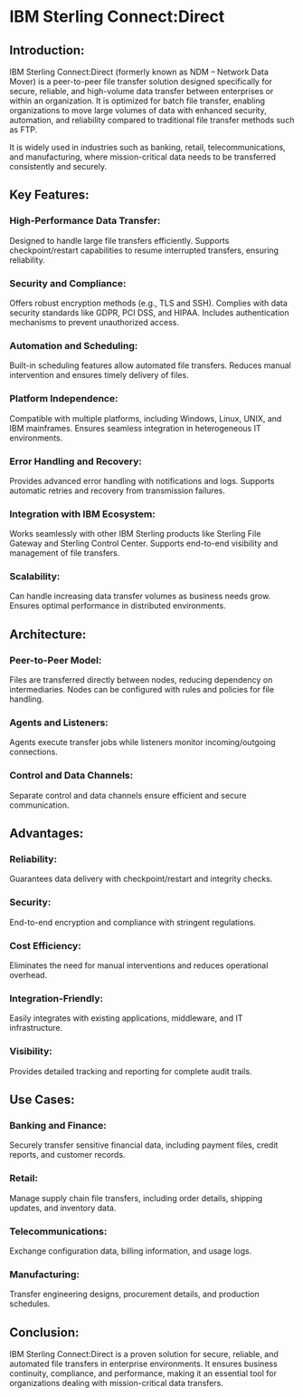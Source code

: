# IBM Sterling Connect:Direct

<h2>Introduction:</h2>
    <p>IBM Sterling Connect:Direct (formerly known as NDM – Network Data Mover) is a peer-to-peer file transfer solution designed specifically for secure, reliable, and high-volume data transfer between enterprises or within an organization. It is optimized for batch file transfer, enabling organizations to move large volumes of data with enhanced security, automation, and reliability compared to traditional file transfer methods such as FTP.</p>
    <p>It is widely used in industries such as banking, retail, telecommunications, and manufacturing, where mission-critical data needs to be transferred consistently and securely.</p>

<h2>Key Features:</h2>
    <h3>High-Performance Data Transfer:</h3>
    <p>Designed to handle large file transfers efficiently. Supports checkpoint/restart capabilities to resume interrupted transfers, ensuring reliability.</p>

<h3>Security and Compliance:</h3>
    <p>Offers robust encryption methods (e.g., TLS and SSH). Complies with data security standards like GDPR, PCI DSS, and HIPAA. Includes authentication mechanisms to prevent unauthorized access.</p>

<h3>Automation and Scheduling:</h3>
    <p>Built-in scheduling features allow automated file transfers. Reduces manual intervention and ensures timely delivery of files.</p>

<h3>Platform Independence:</h3>
    <p>Compatible with multiple platforms, including Windows, Linux, UNIX, and IBM mainframes. Ensures seamless integration in heterogeneous IT environments.</p>

<h3>Error Handling and Recovery:</h3>
    <p>Provides advanced error handling with notifications and logs. Supports automatic retries and recovery from transmission failures.</p>

<h3>Integration with IBM Ecosystem:</h3>
    <p>Works seamlessly with other IBM Sterling products like Sterling File Gateway and Sterling Control Center. Supports end-to-end visibility and management of file transfers.</p>

<h3>Scalability:</h3>
    <p>Can handle increasing data transfer volumes as business needs grow. Ensures optimal performance in distributed environments.</p>

<h2>Architecture:</h2>
    <h3>Peer-to-Peer Model:</h3>
    <p>Files are transferred directly between nodes, reducing dependency on intermediaries. Nodes can be configured with rules and policies for file handling.</p>

<h3>Agents and Listeners:</h3>
    <p>Agents execute transfer jobs while listeners monitor incoming/outgoing connections.</p>

<h3>Control and Data Channels:</h3>
    <p>Separate control and data channels ensure efficient and secure communication.</p>

<h2>Advantages:</h2>
    <h3>Reliability:</h3>
    <p>Guarantees data delivery with checkpoint/restart and integrity checks.</p>

<h3>Security:</h3>
    <p>End-to-end encryption and compliance with stringent regulations.</p>

<h3>Cost Efficiency:</h3>
    <p>Eliminates the need for manual interventions and reduces operational overhead.</p>

<h3>Integration-Friendly:</h3>
    <p>Easily integrates with existing applications, middleware, and IT infrastructure.</p>

<h3>Visibility:</h3>
    <p>Provides detailed tracking and reporting for complete audit trails.</p>

<h2>Use Cases:</h2>
    <h3>Banking and Finance:</h3>
    <p>Securely transfer sensitive financial data, including payment files, credit reports, and customer records.</p>

<h3>Retail:</h3>
    <p>Manage supply chain file transfers, including order details, shipping updates, and inventory data.</p>

<h3>Telecommunications:</h3>
    <p>Exchange configuration data, billing information, and usage logs.</p>

<h3>Manufacturing:</h3>
    <p>Transfer engineering designs, procurement details, and production schedules.</p>
    
<h2>Conclusion:</h2>
    <p>IBM Sterling Connect:Direct is a proven solution for secure, reliable, and automated file transfers in enterprise environments. It ensures business continuity, compliance, and performance, making it an essential tool for organizations dealing with mission-critical data transfers.</p>

